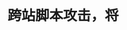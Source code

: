 # 跨站脚本攻击，将<script>标签作为内容进行get、post
反射型XSS：将<script>内容放入url中，通过点击链接执行脚本。
存储型XSS：post将<script>内容存储到服务器，例如留言、bbs、图片都是可以存储的，此时再访问页面便会执行脚本。
DOM型XSS：客户端的漏洞。
防御：对用户输入做转义处理，这样就不会执行脚本，例如htmlspecialchars和htmlentities函数。
https://www.jianshu.com/p/4fcb4b411a66